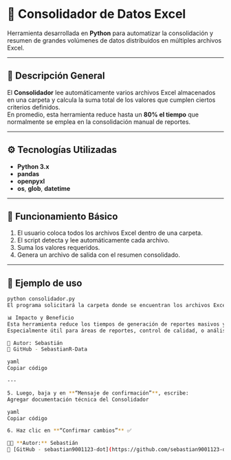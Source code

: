 # 🧮 Consolidador de Datos Excel

Herramienta desarrollada en **Python** para automatizar la consolidación y resumen de grandes volúmenes de datos distribuidos en múltiples archivos Excel.

---

## 🧠 Descripción General
El **Consolidador** lee automáticamente varios archivos Excel almacenados en una carpeta y calcula la suma total de los valores que cumplen ciertos criterios definidos.  
En promedio, esta herramienta reduce hasta un **80% el tiempo** que normalmente se emplea en la consolidación manual de reportes.

---

## ⚙️ Tecnologías Utilizadas
- **Python 3.x**
- **pandas**
- **openpyxl**
- **os**, **glob**, **datetime**

---

## 🚀 Funcionamiento Básico
1. El usuario coloca todos los archivos Excel dentro de una carpeta.
2. El script detecta y lee automáticamente cada archivo.
3. Suma los valores requeridos.
4. Genera un archivo de salida con el resumen consolidado.

---

## 🧩 Ejemplo de uso

```bash
python consolidador.py
El programa solicitará la carpeta donde se encuentran los archivos Excel y generará un resumen total en un nuevo archivo llamado Consolidado_Final.xlsx.

📊 Impacto y Beneficio
Esta herramienta reduce los tiempos de generación de reportes masivos y elimina errores humanos al sumar manualmente datos de diferentes hojas.
Especialmente útil para áreas de reportes, control de calidad, o análisis de datos.

📌 Autor: Sebastián
🔗 GitHub - SebastianR-Data

yaml
Copiar código

---

5. Luego, baja y en **“Mensaje de confirmación”**, escribe:
Agregar documentación técnica del Consolidador

yaml
Copiar código

6. Haz clic en **“Confirmar cambios”** ✅

👨‍💻 **Autor:** Sebastián  
🔗 [GitHub - sebastian9001123-dot](https://github.com/sebastian9001123-dot)
